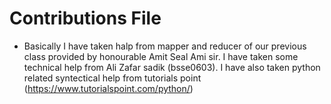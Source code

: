 # Contributions File
- Basically I have taken halp from mapper and reducer of our previous class provided by honourable Amit Seal Ami sir. I have taken some technical help from Ali Zafar sadik (bsse0603). I have also taken python related syntectical help from tutorials point (https://www.tutorialspoint.com/python/) 
